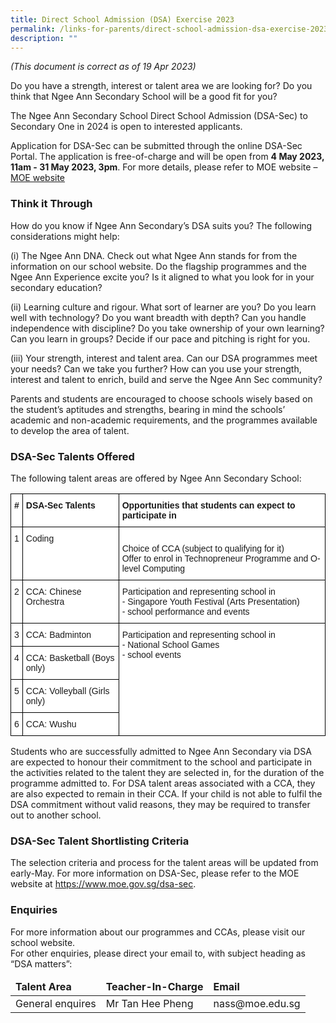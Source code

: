 ```yaml
---
title: Direct School Admission (DSA) Exercise 2023
permalink: /links-for-parents/direct-school-admission-dsa-exercise-2023/
description: ""
---
```

*(This document is correct as of 19 Apr 2023)*

Do you have a strength, interest or talent area we are looking for? 
Do you think that Ngee Ann Secondary School will be a good fit for you? 

The Ngee Ann Secondary School Direct School Admission (DSA-Sec) to Secondary One in 2024 is open to interested applicants. 

Application for DSA-Sec can be submitted through the online DSA-Sec Portal. The application is free-of-charge and will be open from **4 May 2023, 11am - 31 May 2023, 3pm**. For more details, please refer to MOE website –
[MOE website](http://www.moe.gov.sg/dsa-sec.)

### Think it Through

How do you know if Ngee Ann Secondary’s DSA suits you? The following considerations might help:

(i)	The Ngee Ann DNA. Check out what Ngee Ann stands for from the information on our school website. Do the flagship programmes and the Ngee Ann Experience excite you? Is it aligned to what you look for in your secondary education?

(ii)	Learning culture and rigour. What sort of learner are you? Do you learn well with technology? Do you want breadth with depth? Can you handle independence with discipline? Do you take ownership of your own learning? Can you learn in groups? Decide if our pace and pitching is right for you.

(iii)	Your strength, interest and talent area. Can our DSA programmes meet your needs? Can we take you further? How can you use your strength, interest and talent to enrich, build and serve the Ngee Ann Sec community?  

Parents and students are encouraged to choose schools wisely based on the student’s aptitudes and strengths, bearing in mind the schools’ academic and non-academic requirements, and the programmes available to develop the area of talent.



### DSA-Sec Talents Offered

The following talent areas are offered by Ngee Ann Secondary School:

<style type="text/css">
.tg  {border-collapse:collapse;border-spacing:0;}
.tg td{border-color:black;border-style:solid;border-width:1px;font-family:Arial, sans-serif;font-size:14px;
  overflow:hidden;padding:10px 5px;word-break:normal;}
.tg th{border-color:black;border-style:solid;border-width:1px;font-family:Arial, sans-serif;font-size:14px;
  font-weight:normal;overflow:hidden;padding:10px 5px;word-break:normal;}
.tg .tg-dgl5{background-color:#FFF;font-weight:bold;text-align:left;vertical-align:top}
.tg .tg-ktyi{background-color:#FFF;text-align:left;vertical-align:top}
</style>
<table class="tg">
<thead>
  <tr>
    <th class="tg-dgl5">#</th>
    <th class="tg-dgl5">DSA-Sec Talents</th>
    <th class="tg-dgl5">Opportunities that students can expect to participate in</th>
  </tr>
</thead>
<tbody>
  <tr>
    <td class="tg-ktyi">1</td>
    <td class="tg-ktyi">Coding</td>
    <td class="tg-ktyi"><br>Choice of CCA (subject to qualifying for it)<br>Offer to enrol in Technopreneur Programme and O-level Computing<br></td>
  </tr>
  <tr>
    <td class="tg-ktyi">2</td>
    <td class="tg-ktyi">CCA: Chinese Orchestra</td>
    <td class="tg-ktyi">Participation and representing school in 
<br>-	Singapore Youth Festival (Arts Presentation)
<br>-	school performance and events  
	</td></tr>
	<tr>
    <td class="tg-ktyi">3</td>
    <td class="tg-ktyi">CCA: Badminton</td>
    <td class="tg-ktyi" rowspan="4">Participation and representing school in 
<br>-	National School Games
<br>-	school events
</td>
  </tr>
  <tr>
    <td class="tg-ktyi">4</td>
    <td class="tg-ktyi">CCA: Basketball (Boys only)</td>
  </tr>
  <tr>
    <td class="tg-ktyi">5</td>
    <td class="tg-ktyi">CCA: Volleyball (Girls only)</td>
  </tr>
  <tr>
    <td class="tg-ktyi">6</td>
    <td class="tg-ktyi">CCA: Wushu</td>
  </tr>
</tbody>
</table>

Students who are successfully admitted to Ngee Ann Secondary via DSA are expected to honour their commitment to the school and participate in the activities related to the talent they are selected in, for the duration of the programme admitted to. For DSA talent areas associated with a CCA, they are also expected to remain in their CCA. If your child is not able to fulfil the DSA commitment without valid reasons, they may be required to transfer out to another school.

### DSA-Sec Talent Shortlisting Criteria

The selection criteria and process for the talent areas will be updated from early-May. For more information on DSA-Sec, please refer to the MOE website at https://www.moe.gov.sg/dsa-sec.
 
### Enquiries

For more information about our programmes and CCAs, please visit our school website.
<br>For other enquiries, please direct your email to, with subject heading as “DSA matters”:

<table>
	<thead>
		<tr><td><b>Talent Area</b></td>
		<td><b>Teacher-In-Charge</b></td>
		<td><b>Email</b></td>
	</tr></thead>
	<tbody><tr>
		<td>General enquires</td>
		<td>Mr Tan Hee Pheng</td>
		<td>nass@moe.edu.sg</td>
	</tr>
</tbody></table>
